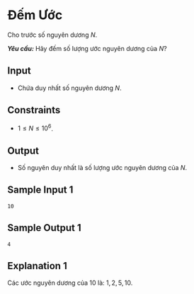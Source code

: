 # Đếm Ước

Cho trước số nguyên dương $N$.

***Yêu cầu:*** Hãy đếm số lượng ước nguyên dương của $N?$

## Input

- Chứa duy nhất số nguyên dương $N$.

## Constraints

- $1 \le N \le 10^6$.

## Output

- Số nguyên duy nhất là số lượng ước nguyên dương của $N$.

## Sample Input 1

```
10
```

## Sample Output 1

```
4
```

## Explanation 1

Các ước nguyên dương của $10$ là: $1, 2, 5, 10$.
